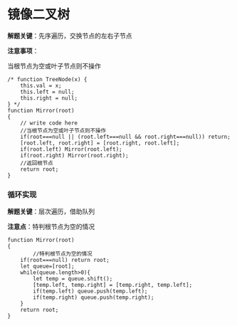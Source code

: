 # 镜像二叉树

**解题关键**：先序遍历，交换节点的左右子节点

**注意事项**：

当根节点为空或叶子节点则不操作

```
/* function TreeNode(x) {
    this.val = x;
    this.left = null;
    this.right = null;
} */
function Mirror(root)
{
    // write code here
    //当根节点为空或叶子节点则不操作
    if(root===null || (root.left===null && root.right===null)) return;
    [root.left, root.right] = [root.right, root.left];
    if(root.left) Mirror(root.left);
    if(root.right) Mirror(root.right);
    //返回根节点
    return root;
}
```



### 循环实现

**解题关键**：层次遍历，借助队列

**注意点**：特判根节点为空的情况

```
function Mirror(root)
{
		//特判根节点为空的情况
    if(root===null) return root;
    let queue=[root];
    while(queue.length>0){
        let temp = queue.shift();
        [temp.left, temp.right] = [temp.right, temp.left];
        if(temp.left) queue.push(temp.left);
        if(temp.right) queue.push(temp.right);
    }
    return root;
}
```

